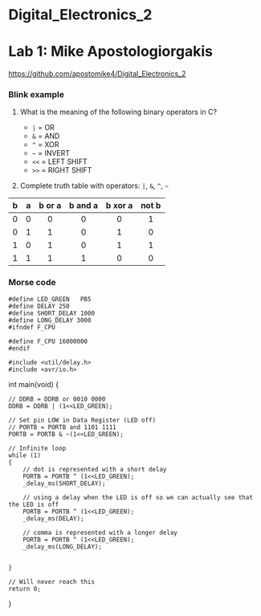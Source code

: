 # Digital_Electronics_2
# Lab 1: Mike Apostologiorgakis

https://github.com/apostomike4/Digital_Electronics_2


### Blink example

1. What is the meaning of the following binary operators in C?
   * `|` = OR 
   * `&` = AND
   * `^` = XOR
   * `~` = INVERT
   * `<<` = LEFT SHIFT
   * `>>` = RIGHT SHIFT

2. Complete truth table with operators: `|`, `&`, `^`, `~`

| **b** | **a** |**b or a** | **b and a** | **b xor a** | **not b** |
| :-: | :-: | :-: | :-: | :-: | :-: |
| 0 | 0 | 0 | 0 | 0 | 1 | 
| 0 | 1 | 1 | 0 | 1 | 0 |
| 1 | 0 | 1 | 0 | 1 | 1 |
| 1 | 1 | 1 | 1 | 0 | 0 |


### Morse code

    #define LED_GREEN   PB5
    #define DELAY 250
    #define SHORT_DELAY 1000
    #define LONG_DELAY 3000
    #ifndef F_CPU
    
    #define F_CPU 16000000
    #endif
    
    #include <util/delay.h>
    #include <avr/io.h>
    
    
int main(void)
{    
    
    // DDRB = DDRB or 0010 0000
    DDRB = DDRB | (1<<LED_GREEN);

    // Set pin LOW in Data Register (LED off)
    // PORTB = PORTB and 1101 1111
    PORTB = PORTB & ~(1<<LED_GREEN);

    // Infinite loop
    while (1)
    {
        // dot is represented with a short delay
        PORTB = PORTB ^ (1<<LED_GREEN);
        _delay_ms(SHORT_DELAY);
        
        // using a delay when the LED is off so we can actually see that the LED is off 
        PORTB = PORTB ^ (1<<LED_GREEN);
        _delay_ms(DELAY);
        
        // comma is represented with a longer delay
        PORTB = PORTB ^ (1<<LED_GREEN);
        _delay_ms(LONG_DELAY);
        
    
    }

    // Will never reach this
    return 0;
}
```

